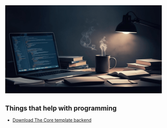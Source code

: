 # ![assets - 2025](/assets/images/things(75)-1.png)

## Things that help with programming

* [Download The Core template backend](./download/The-Core-template-backend.zip)